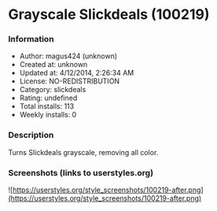 # Grayscale Slickdeals (100219)

### Information
- Author: magus424 (unknown)
- Created at: unknown
- Updated at: 4/12/2014, 2:26:34 AM
- License: NO-REDISTRIBUTION
- Category: slickdeals
- Rating: undefined
- Total installs: 113
- Weekly installs: 0


### Description
Turns Slickdeals grayscale, removing all color.


### Screenshots (links to userstyles.org)
![https://userstyles.org/style_screenshots/100219-after.png](https://userstyles.org/style_screenshots/100219-after.png)


